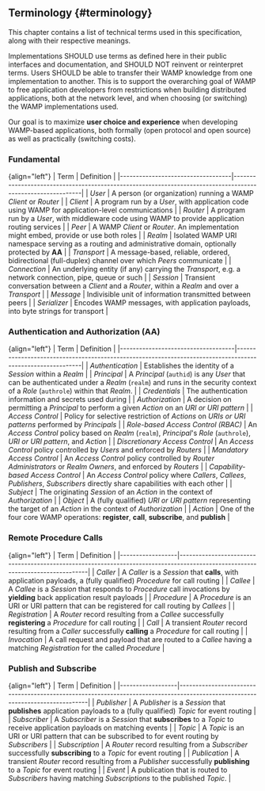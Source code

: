 ## Terminology {#terminology}

This chapter contains a list of technical terms used in this specification, along with their respective meanings.

Implementations SHOULD use terms as defined here in their public interfaces and documentation,
and SHOULD NOT reinvent or reinterpret terms. Users SHOULD be able to transfer their WAMP knowledge
from one implementation to another.
This is to support the overarching goal of WAMP to free application developers from restrictions when
building distributed applications, both at the network level, and when choosing (or switching) the WAMP
implementations used.

Our goal is to maximize **user choice and experience** when developing WAMP-based applications,
both formally (open protocol and open source) as well as practically (switching costs).


### Fundamental

{align="left"}
| Term                              | Definition                                                                                                 |
|-----------------------------------|------------------------------------------------------------------------------------------------------------|
| *User*                            | A person (or organization) running a WAMP *Client* or *Router*                                             |
| *Client*                          | A program run by a *User*, with application code using WAMP for application-level communications           |
| *Router*                          | A program run by a *User*, with middleware code using WAMP to provide application routing services         |
| *Peer*                            | A WAMP *Client* or *Router*. An implementation might embed, provide or use both roles                      |
| *Realm*                           | Isolated WAMP URI namespace serving as a routing and administrative domain, optionally protected by **AA** |
| *Transport*                       | A message-based, reliable, ordered, bidirectional (full-duplex) channel over which *Peers* communicate     |
| *Connection*                      | An underlying entity (if any) carrying the *Transport*, e.g. a network connection, pipe, queue or such     |
| *Session*                         | Transient conversation between a *Client* and a *Router*, within a *Realm* and over a *Transport*          |
| *Message*                         | Indivisible unit of information transmitted between peers                                                  |
| *Serializer*                      | Encodes WAMP messages, with application payloads, into byte strings for transport                          |


### Authentication and Authorization (AA)

{align="left"}
| Term                               | Definition                                                                                                |
|------------------------------------|-----------------------------------------------------------------------------------------------------------|
| *Authentication*                   | Establishes the identity of a *Session* within a *Realm*                                                  |
| *Principal*                        | A *Principal* (`authid`) is any *User* that can be authenticated under a *Realm* (`realm`) and runs in the security context of a *Role* (`authrole`) within that *Realm*. |
| *Credentials*                      | The authentication information and secrets used during                                                    |
| *Authorization*                    | A decision on permitting a *Principal* to perform a given *Action* on an *URI or URI pattern*             |
| *Access Control*                   | Policy for selective restriction of *Actions* on *URIs or URI patterns* performed by *Principals*         |
| *Role-based Access Control (RBAC)* | An *Access Control* policy based on *Realm* (`realm`), *Principal*'s *Role* (`authrole`), *URI or URI pattern*, and *Action*   |
| *Discretionary Access Control*     | An *Access Control* policy controlled by *Users* and enforced by *Routers*                                |
| *Mandatory Access Control*         | An *Access Control* policy controlled by *Router Administrators* or *Realm Owners*, and enforced by *Routers* |
| *Capability-based Access Control*  | An *Access Control* policy where *Callers*, *Callees*, *Publishers*, *Subscribers* directly share capabilities with each other |
| *Subject*                          | The originating *Session* of an *Action* in the context of *Authorization*                                |
| *Object*                           | A (fully qualified) *URI or URI pattern* representing the target of an *Action* in the context of *Authorization* |
| *Action*                           | One of the four core WAMP operations: **register**, **call**, **subscribe**, and **publish**              |


### Remote Procedure Calls

{align="left"}
| Term             | Definition                                                                                                                    |
|------------------|-------------------------------------------------------------------------------------------------------------------------------|
| *Caller*         | A *Caller* is a *Session* that **calls**, with application payloads, a (fully qualified) *Procedure* for call routing         |
| *Callee*         | A *Callee* is a *Session* that responds to *Procedure* call invocations by **yielding** back application result payloads      |
| *Procedure*      | A *Procedure* is an URI or URI pattern that can be registered for call routing by *Callees*                                   |
| *Registration*   | A *Router* record resulting from a *Callee* successfully **registering** a *Procedure* for call routing                       |
| *Call*           | A transient *Router* record resulting from a *Caller* successfully **calling** a *Procedure* for call routing                 |
| *Invocation*     | A call request and payload that are routed to a *Callee* having a matching *Registration* for the called *Procedure*          |


### Publish and Subscribe

{align="left"}
| Term             | Definition                                                                                                                    |
|------------------|-------------------------------------------------------------------------------------------------------------------------------|
| *Publisher*      | A *Publisher* is a *Session* that **publishes** application payloads to a (fully qualified) *Topic* for event routing         |
| *Subscriber*     | A *Subscriber* is a *Session* that **subscribes** to a *Topic* to receive application payloads on matching events             |
| *Topic*          | A *Topic* is an URI or URI pattern that can be subscribed to for event routing by *Subscribers*                               |
| *Subscription*   | A *Router* record resulting from a *Subscriber* successfully **subscribing** to a *Topic* for event routing                   |
| *Publication*    | A transient *Router* record resulting from a *Publisher* successfully **publishing** to a *Topic* for event routing           |
| *Event*          | A publication that is routed to *Subscribers* having matching *Subscriptions* to the published *Topic*.                       |
